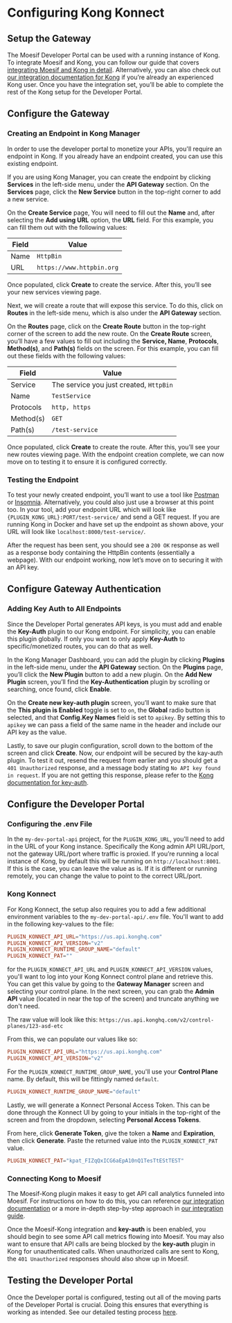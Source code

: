 # Configuring Kong Konnect

## Setup the Gateway

The Moesif Developer Portal can be used with a running instance of Kong. To integrate Moesif and Kong, you can follow our guide that covers [integrating Moesif and Kong in detail](https://www.moesif.com/docs/guides/guide-kong-gateway-integration/). Alternatively, you can also check out [our integration documentation for Kong](https://www.moesif.com/docs/server-integration/kong-api-gateway/) if you’re already an experienced Kong user. Once you have the integration set, you’ll be able to complete the rest of the Kong setup for the Developer Portal.

## Configure the Gateway

### Creating an Endpoint in Kong Manager

In order to use the developer portal to monetize your APIs, you'll require an endpoint in Kong. If you already have an endpoint created, you can use this existing endpoint.

If you are using Kong Manager, you can create the endpoint by clicking **Services** in the left-side menu, under the **API Gateway** section. On the **Services** page, click the **New Service** button in the top-right corner to add a new service.

On the **Create Service** page, You will need to fill out the **Name** and, after selecting the **Add using URL** option, the **URL** field. For this example, you can fill them out with the following values:

| Field     | Value                     |
|-----------|---------------------------|
| Name      | `HttpBin`                 |
| URL       | `https://www.httpbin.org` |

Once populated, click **Create** to create the service. After this, you’ll see your new services viewing page.

Next, we will create a route that will expose this service. To do this, click on **Routes** in the left-side menu, which is also under the **API Gateway** section.

On the **Routes** page, click on the **Create Route** button in the top-right corner of the screen to add the new route. On the **Create Route** screen, you’ll have a few values to fill out including the **Service, Name**, **Protocols**, **Method(s)**, and **Path(s)** fields on the screen. For this example, you can fill out these fields with the following values:

| Field      | Value                            |
|------------|----------------------------------|
| Service    | The service you just created, `HttpBin` |
| Name       | `TestService`                    |
| Protocols  | `http, https`                    |
| Method(s)  | `GET`                            |
| Path(s)    | `/test-service`                  |

Once populated, click **Create** to create the route. After this, you’ll see your new routes viewing page. With the endpoint creation complete, we can now move on to testing it to ensure it is configured correctly.

### Testing the Endpoint

To test your newly created endpoint, you’ll want to use a tool like [Postman](https://www.postman.com/) or [Insomnia](https://insomnia.rest/). Alternatively, you could also just use a browser at this point too. In your tool, add your endpoint URL which will look like `{PLUGIN_KONG_URL}:PORT/test-service/` and send a GET request. If you are running Kong in Docker and have set up the endpoint as shown above, your URL will look like `localhost:8000/test-service/`.

After the request has been sent, you should see a `200 OK` response as well as a response body containing the HttpBin contents (essentially a webpage). With our endpoint working, now let’s move on to securing it with an API key.

## Configure Gateway Authentication

### Adding Key Auth to All Endpoints

Since the Developer Portal generates API keys, is you must add and enable the **Key-Auth** plugin to our Kong endpoint. For simplicity, you can enable this plugin globally. If only you want to only apply **Key-Auth** to specific/monetized routes, you can do that as well.

In the Kong Manager Dashboard, you can add the plugin by clicking **Plugins** in the left-side menu, under the **API Gateway** section. On the **Plugins** page, you’ll click the **New Plugin** button to add a new plugin. On the **Add New Plugin** screen, you’ll find the **Key-Authentication** plugin by scrolling or searching, once found, click **Enable**.

On the **Create new key-auth plugin** screen, you’ll want to make sure that the **This plugin is Enabled** toggle is set to `on`, the **Global** radio button is selected, and that **Config.Key Names** field is set to `apikey`. By setting this to `apikey` we can pass a field of the same name in the header and include our API key as the value.

Lastly, to save our plugin configuration, scroll down to the bottom of the screen and click **Create**. Now, our endpoint will be secured by the kay-auth plugin. To test it out, resend the request from earlier and you should get a `401 Unauthorized` response, and a message body stating `No API key found in request`. If you are not getting this response, please refer to the [Kong documentation for key-auth](https://docs.konghq.com/hub/kong-inc/key-auth/).

## Configure the Developer Portal

### Configuring the .env File

In the `my-dev-portal-api` project, for the `PLUGIN_KONG_URL`, you'll need to add in the URL of your Kong instance. Specifically the Kong admin API URL/port, not the gateway URL/port where traffic is proxied. If you’re running a local instance of Kong, by default this will be running on `http://localhost:8001`. If this is the case, you can leave the value as is. If it is different or running remotely, you can change the value to point to the correct URL/port.

### Kong Konnect

For Kong Konnect, the setup also requires you to add a few additional environment variables to the `my-dev-portal-api/.env` file. You'll want to add in the following key-values to the file:

``` conf
PLUGIN_KONNECT_API_URL="https://us.api.konghq.com"
PLUGIN_KONNECT_API_VERSION="v2"
PLUGIN_KONNECT_RUNTIME_GROUP_NAME="default"
PLUGIN_KONNECT_PAT=""
```

for the `PLUGIN_KONNECT_API_URL` and `PLUGIN_KONNECT_API_VERSION` values, you'll want to log into your Kong Konnect control plane and retrieve this. You can get this value by going to the **Gateway Manager** screen and selecting your control plane. In the next screen, you can grab the **Admin API** value (located in near the top of the screen) and truncate anything we don't need.

The raw value will look like this: `https://us.api.konghq.com/v2/control-planes/123-asd-etc`

From this, we can populate our values like so:

``` conf
PLUGIN_KONNECT_API_URL="https://us.api.konghq.com"
PLUGIN_KONNECT_API_VERSION="v2"
```

For the `PLUGIN_KONNECT_RUNTIME_GROUP_NAME`, you'll use your **Control Plane** name. By default, this will be fittingly named `default`.

``` conf
PLUGIN_KONNECT_RUNTIME_GROUP_NAME="default"
```

Lastly, we will generate a Konnect Personal Access Token. This can be done through the Konnect UI by going to your initials in the top-right of the screen and from the dropdown, selecting **Personal Access Tokens**.

From here, click **Generate Token**, give the token a **Name** and **Expiration**, then click **Generate**. Paste the returned value into the `PLUGIN_KONNECT_PAT` value.

```conf
PLUGIN_KONNECT_PAT="kpat_FIZqQxICG6aEpA10nQ1TesTtEStTEST"
```

### Connecting Kong to Moesif

The Moesif-Kong plugin makes it easy to get API call analytics funneled into Moesif. For instructions on how to do this, you can reference [our integration documentation](https://docs.konghq.com/hub/moesif/kong-plugin-moesif/) or a more in-depth step-by-step approach in [our integration guide](https://www.moesif.com/docs/guides/guide-kong-gateway-integration/).

Once the Moesif-Kong integration and **key-auth** is been enabled, you should begin to see some API call metrics flowing into Moesif. You may also want to ensure that API calls are being blocked by the **key-auth** plugin in Kong for unauthenticated calls. When unauthorized calls are sent to Kong, the `401 Unauthorized` responses should also show up in Moesif.

## Testing the Developer Portal

Once the Developer portal is configured, testing out all of the moving parts of the Developer Portal is crucial. Doing this ensures that everything is working as intended. See our detailed testing process [here](https://www.moesif.com/docs/developer-portal/using-the-portal/).
